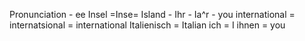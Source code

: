 Pronunciation - ee
Insel =Inse= Island  -
Ihr - Ia^r - you
international = internatsional = international 
Italienisch = Italian
ich = I
ihnen = you


